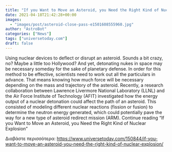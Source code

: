 ```yaml
---
title: "If you Want to Move an Asteroid, you Need the Right Kind of Nuclear Explosion"
date: 2021-04-18T21:42:28+00:00
images:
  - "images/post/asteroid-close-pass-e1501608555960.jpg"
author: "AstroBot"
categories: ["News"]
tags: ["universetoday.com"]
draft: false
---
```


Using nuclear devices to deflect or disrupt an asteroid. Sounds a bit crazy, no? Maybe a little too Hollywood? And yet, detonating nukes in space may be necessary someday for the sake of planetary defense. In order for this method to be effective, scientists need to work out all the particulars in advance. That means knowing how much force will be necessary depending on the mass and trajectory of the asteroid. Recently, a research collaboration between Lawrence Livermore National Laboratory (LLNL) and the Air Force Institute of Technology (AFIT) investigated how the energy output of a nuclear detonation could affect the path of an asteroid. This consisted of modeling different nuclear reactions (fission or fusion) to determine the neutron energy generated, which could potentially pave the way for a new type of asteroid redirect mission (ARM). Continue reading “If you Want to Move an Asteroid, you Need the Right Kind of Nuclear Explosion” 

Διαβάστε περισσότερα: https://www.universetoday.com/150844/if-you-want-to-move-an-asteroid-you-need-the-right-kind-of-nuclear-explosion/
